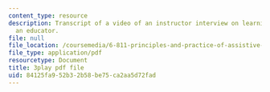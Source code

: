 ```yaml
---
content_type: resource
description: Transcript of a video of an instructor interview on learning about being
  an educator.
file: null
file_location: /coursemedia/6-811-principles-and-practice-of-assistive-technology-fall-2014/84125fa952b32b58be75ca2aa5d72fad_EmwHY7Ibu9k.pdf
file_type: application/pdf
resourcetype: Document
title: 3play pdf file
uid: 84125fa9-52b3-2b58-be75-ca2aa5d72fad
---
```

